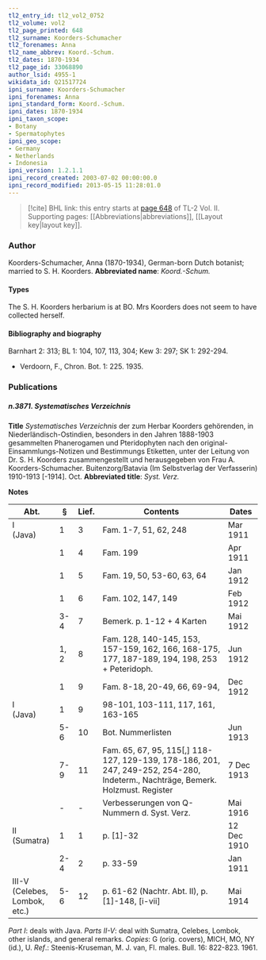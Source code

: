 ```yaml
---
tl2_entry_id: tl2_vol2_0752
tl2_volume: vol2
tl2_page_printed: 648
tl2_surname: Koorders-Schumacher
tl2_forenames: Anna
tl2_name_abbrev: Koord.-Schum.
tl2_dates: 1870-1934
tl2_page_id: 33068890
author_lsid: 4955-1
wikidata_id: Q21517724
ipni_surname: Koorders-Schumacher
ipni_forenames: Anna
ipni_standard_form: Koord.-Schum.
ipni_dates: 1870-1934
ipni_taxon_scope: 
- Botany
- Spermatophytes
ipni_geo_scope: 
- Germany
- Netherlands
- Indonesia
ipni_version: 1.2.1.1
ipni_record_created: 2003-07-02 00:00:00.0
ipni_record_modified: 2013-05-15 11:28:01.0
---
```



> [!cite] BHL link: this entry starts at [page 648](https://www.biodiversitylibrary.org/page/33068890) of TL-2 Vol. II.
> Supporting pages: [[Abbreviations|abbreviations]], [[Layout key|layout key]].

### Author

Koorders-Schumacher, Anna (1870-1934), German-born Dutch botanist; married to S. H. Koorders. 
**Abbreviated name**: *Koord.-Schum.*

#### Types

The S. H. Koorders herbarium is at BO. Mrs Koorders does not seem to have collected herself.

#### Bibliography and biography

Barnhart 2: 313; BL 1: 104, 107, 113, 304; Kew 3: 297; SK 1: 292-294.
- Verdoorn, F., Chron. Bot. 1: 225. 1935.

### Publications

##### n.3871. Systematisches Verzeichnis

**Title**
*Systematisches Verzeichnis* der zum Herbar Koorders gehörenden, in Niederländisch-Ostindien, besonders in den Jahren 1888-1903 gesammelten Phanerogamen und Pteridophyten nach den original-Einsammlungs-Notizen und Bestimmungs Etiketten, unter der Leitung von Dr. S. H. Koorders zusammengestellt und herausgegeben von Frau A. Koorders-Schumacher. Buitenzorg/Batavia (Im Selbstverlag der Verfasserin) 1910-1913 \[-1914\]. Oct.
**Abbreviated title**: *Syst. Verz.*

**Notes**

|Abt.	|§	|Lief.	|Contents	|Dates|
|---	|---	|---	|---	|---	|
|I<br/>(Java)	|1	|3	|Fam. 1-7, 51, 62, 248	|Mar 1911|
|	|1	|4	|Fam. 199	|Apr 1911|
|	|1	|5	|Fam. 19, 50, 53-60, 63, 64	|Jan 1912|
|	|1	|6	|Fam. 102, 147, 149	|Feb 1912|
|	|3-4	|7	|Bemerk. p. 1-12 + 4 Karten	|Mai 1912|
|	|1, 2	|8	|Fam. 128, 140-145, 153, 157-159, 162, 166, 168-175, 177, 187-189, 194, 198, 253 + Peteridoph.	|Jun 1912|
|	|1	|9	|Fam. 8-18, 20-49, 66, 69-94,	|Dec 1912|
|I<br/>(Java)	|1	|9	|98-101, 103-111, 117, 161, 163-165
|	|5-6	|10	|Bot. Nummerlisten	|Jun 1913|
|	|7-9	|11	|Fam. 65, 67, 95, 115\[,\] 118-127, 129-139, 178-186, 201, 247, 249-252, 254-280, Indeterm., Nachträge, Bemerk. Holzmust. Register	|7 Dec 1913|
|	|-	|-	|Verbesserungen von Q- Nummern d. Syst. Verz.	|Mai 1916|
|II<br/>(Sumatra)	|1	|1	|p. \[1\]-32	|12 Dec 1910|
|	|2-4	|2	|p. 33-59	|Jan 1911|
|III-V<br/>(Celebes,<br/>Lombok, etc.)	|5-6	|12	|p. 61-62 (Nachtr. Abt. II), p. \[1\]-148, \[i-vii\]	|Mai 1914|

*Part I*: deals with Java.
*Parts II-V*: deal with Sumatra, Celebes, Lombok, other islands, and general remarks.
*Copies*: G (orig. covers), MICH, MO, NY (id.), U.
*Ref*.: Steenis-Kruseman, M. J. van, Fl. males. Bull. 16: 822-823. 1961.

